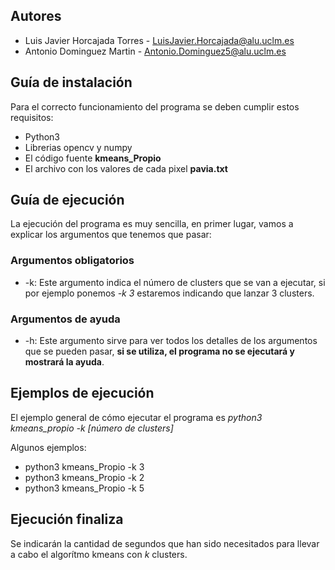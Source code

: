 ## Autores

-   Luis Javier Horcajada Torres - [LuisJavier.Horcajada\@alu.uclm.es](mailto:LuisJavier.Horcajada@alu.uclm.es)
-   Antonio Dominguez Martin - [Antonio.Dominguez5@alu.uclm.es](mailto:Antonio.Dominguez5@alu.uclm.es)

## Guía de instalación

Para el correcto funcionamiento del programa se deben cumplir estos requisitos:

-   Python3
-   Librerias opencv y numpy
-   El código fuente **kmeans_Propio**
-   El archivo con los valores de cada pixel **pavia.txt**

## Guía de ejecución

La ejecución del programa es muy sencilla, en primer lugar, vamos a explicar los argumentos que tenemos que pasar:

### Argumentos obligatorios

-   -k: Este argumento indica el número de clusters que se van a ejecutar, si por ejemplo ponemos *-k 3* estaremos indicando que lanzar 3 clusters.

### Argumentos de ayuda

-   -h: Este argumento sirve para ver todos los detalles de los argumentos que se pueden pasar, **si se utiliza, el programa no se ejecutará y mostrará la ayuda**.

## Ejemplos de ejecución

El ejemplo general de cómo ejecutar el programa es *python3 kmeans_propio -k [número de clusters]*

Algunos ejemplos:

-   python3 kmeans_Propio -k 3
-   python3 kmeans_Propio -k 2
-   python3 kmeans_Propio -k 5

## Ejecución finaliza

Se indicarán la cantidad de segundos que han sido necesitados para llevar a cabo el algorítmo kmeans con *k* clusters.
